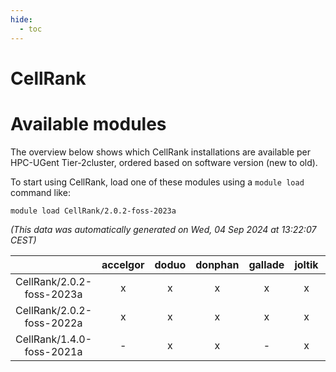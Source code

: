 ```yaml
---
hide:
  - toc
---
```


CellRank
========

# Available modules


The overview below shows which CellRank installations are available per HPC-UGent Tier-2cluster, ordered based on software version (new to old).

To start using CellRank, load one of these modules using a `module load` command like:

```shell
module load CellRank/2.0.2-foss-2023a
```

*(This data was automatically generated on Wed, 04 Sep 2024 at 13:22:07 CEST)*  

| |accelgor|doduo|donphan|gallade|joltik|shinx|skitty|
| :---: | :---: | :---: | :---: | :---: | :---: | :---: | :---: |
|CellRank/2.0.2-foss-2023a|x|x|x|x|x|x|x|
|CellRank/2.0.2-foss-2022a|x|x|x|x|x|-|x|
|CellRank/1.4.0-foss-2021a|-|x|x|-|x|-|x|
